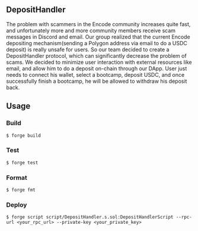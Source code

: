 ## DepositHandler
The problem with scammers in the Encode community increases quite fast, and unfortunately more and more community members receive scam messages in Discord and email. Our group realized that the current Encode depositing mechanism(sending a Polygon address via email to do a USDC deposit) is really unsafe for users.
So our team decided to create a DepositHandler protocol, which can significantly decrease the problem of scams. We decided to minimize user interaction with external resources like email, and allow him to do a deposit on-chain through our DApp. User just needs to connect his wallet, select a bootcamp, deposit USDC, and once successfully finish a bootcamp, he will be allowed to withdraw his deposit back.


## Usage

### Build

```shell
$ forge build
```

### Test

```shell
$ forge test
```

### Format

```shell
$ forge fmt
```

### Deploy

```shell
$ forge script script/DepositHandler.s.sol:DepositHandlerScript --rpc-url <your_rpc_url> --private-key <your_private_key>
```